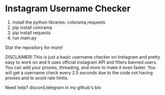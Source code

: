 # Instagram Username Checker
1. install the python libraries: colorama,requests
2. pip install colorama
3. pip install requests
4. run main.py

Star the repository for more!

DISCLAIMER!
This is just a basic username checker on Instagram and pretty easy to work on and it uses official instagram API and filters banned users. You can add your proxies, threading, and more to make it even faster. You will get a username check every 2.5 seconds due to the code not having proxies and to avoid rate limits.

Need help? discord,telegram in my github's bio

